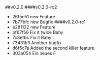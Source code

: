 ##v0.2.0
####v0.2.0-rc2
* 26f5e51 new Feature
* 7b77bfc new Bugfix
####v0.2.0-rc1
* e281132 new Feature
* bf67f56 Fix it twice Baby
* 7c8efbc Fix it Baby
* 73431b3 Another bugfix
* d6f5c7a Added the second killer feature.
* 303a054 Ein neues F
